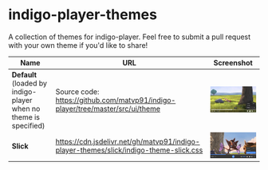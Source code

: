 # indigo-player-themes

A collection of themes for indigo-player. Feel free to submit a pull request with your own theme if you'd like to share!

Name | URL | Screenshot
--- | --- | ---
**Default** (loaded by indigo-player when no theme is specified) | Source code: https://github.com/matvp91/indigo-player/tree/master/src/ui/theme | ![default-screenshot](https://raw.githubusercontent.com/matvp91/indigo-player-themes/master/default-theme.png)
**Slick** | https://cdn.jsdelivr.net/gh/matvp91/indigo-player-themes/slick/indigo-theme-slick.css | ![slick-screenshot](https://raw.githubusercontent.com/matvp91/indigo-player-themes/master/slick/example.png)
